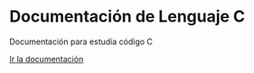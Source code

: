 # Documentación de Lenguaje C

Documentación para estudia código C

[Ir la documentación](www.alejandro-leyva.com/lenguaje-c/)
